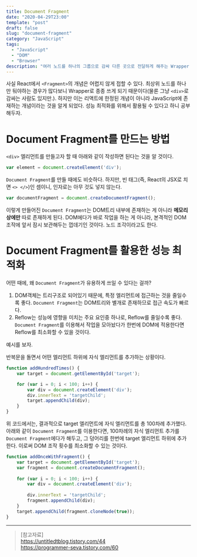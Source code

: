 ```yaml
---
title: Document Fragment
date: "2020-04-29T23:00"
template: "post"
draft: false
slug: "document-fragment"
category: "JavaScript"
tags:
  - "JavaScript"
  - "DOM"
  - "Browser"
description: "여러 노드를 하나의 그룹으로 감싸 다른 곳으로 전달하게 해주는 Wrapper 노드이다. 리액트에서의 Fragment와도 의미상 비슷한 개념이라고 볼 수 있겠다."
---
```


사실 React에서 `<Fragment>`의 개념은 어렵지 않게 접할 수 있다. 최상위 노드를 하나만 둬야하는 경우가 많다보니 Wrapper로 종종 쓰게 되기 때문이다(물론 그냥 `<div>`로 감싸는 사람도 있지만.). 하지만 이는 리액트에 한정된 개념이 아니라 JavaScript에 존재하는 개념이라는 것을 알게 되었다. 성능 최적화를 위해서 활용될 수 있다고 하니 공부해두자.

# Document Fragment를 만드는 방법
`<div>` 엘리먼트를 만들고자 할 때 아래와 같이 작성하면 된다는 것을 알 것이다.

```js
var element = document.createElement('div');
```

`Document Fragment`를 만들 때에도 비슷하다. 하지만, 빈 태그(즉, React의 JSX로 치면 `<> </>`)인 셈이니, 인자로는 아무 것도 넣지 않는다.

```js
var documentFragment = document.createDocumentFragment();
```

이렇게 만들어진 `Document Fragment`는 DOM트리 내부에 존재하는 게 아니라 **메모리상에만** 따로 존재하게 된다. DOM에다가 바로 작업을 하는 게 아니라, 본격적인 DOM 조작에 앞서 잠시 보관해두는 껍데기인 것이다. 노드 조각이라고도 한다.

# Document Fragment를 활용한 성능 최적화
어떤 때에, 왜 `Document Fragment`가 유용하게 쓰일 수 있다는 걸까?
1. DOM객체는 트리구조로 되어있기 때문에, 특정 엘리먼트에 접근하는 것을 줄일수록 좋다. `Document Fragment`는 DOM트리와 별개로 존재하므로 접근 속도가 빠르다.
2. Reflow는 성능에 영향을 미치는 주요 요인중 하나로, Reflow를 줄일수록 좋다. `Document Fragment`를 이용해서 작업을 모아놨다가 한번에 DOM에 적용한다면 Reflow를 최소화할 수 있을 것이다.

예시를 보자.  

반복문을 돌면서 어떤 엘리먼트 하위에 자식 엘리먼트를 추가하는 상황이다.

```js
function addHundredTimes() {
    var target = document.getElementById('target');

    for (var i = 0; i < 100; i++) {
        var div = document.createElement('div');
        div.innerText = 'targetChild';
        target.appendChild(div);
    }
}
```

위 코드에서는, 결과적으로 target 엘리먼트에 자식 엘리먼트를 총 100차례 추가했다. 아래와 같이 `Document Fragment`를 이용한다면, 100차례의 자식 엘리먼트 추가를 `Document Fragment`에다가 해두고, 그 덩어리를 한번에 target 엘리먼트 하위에 추가한다. 이로써 DOM 조작 횟수를 최소화할 수 있는 것이다.

```js
function addOnceWithFragment() {
    var target = document.getElementById('target');
    var fragment = document.createDocumentFragment();
 
    for (var i = 0; i < 100; i++) {
        var div = document.createElement('div');
 
        div.innerText = 'targetChild';
        fragment.appendChild(div);
    }
    target.appendChild(fragment.cloneNode(true));
}
```

--- 

> [참고자료]  
> https://untitledtblog.tistory.com/44  
> https://programmer-seva.tistory.com/60  